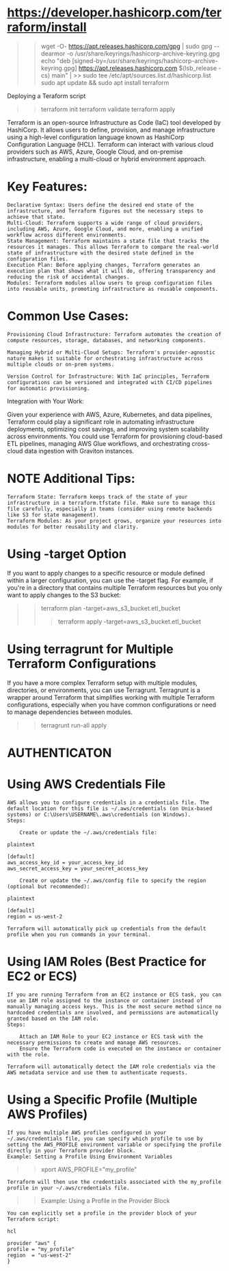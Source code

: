 # https://developer.hashicorp.com/terraform/install
>> wget -O- https://apt.releases.hashicorp.com/gpg | sudo gpg --dearmor -o /usr/share/keyrings/hashicorp-archive-keyring.gpg
>> echo "deb [signed-by=/usr/share/keyrings/hashicorp-archive-keyring.gpg] https://apt.releases.hashicorp.com $(lsb_release -cs) main" | >> sudo tee /etc/apt/sources.list.d/hashicorp.list
>> sudo apt update && sudo apt install terraform


Deploying a Teraform script
>> terraform init
>> terraform validate
>> terraform apply


Terraform is an open-source Infrastructure as Code (IaC) tool developed by HashiCorp. It allows users to define, provision, and manage infrastructure using a high-level configuration language known as HashiCorp Configuration Language (HCL). Terraform can interact with various cloud providers such as AWS, Azure, Google Cloud, and on-premise infrastructure, enabling a multi-cloud or hybrid environment approach.

# Key Features:

    Declarative Syntax: Users define the desired end state of the infrastructure, and Terraform figures out the necessary steps to achieve that state.
    Multi-Cloud: Terraform supports a wide range of cloud providers, including AWS, Azure, Google Cloud, and more, enabling a unified workflow across different environments.
    State Management: Terraform maintains a state file that tracks the resources it manages. This allows Terraform to compare the real-world state of infrastructure with the desired state defined in the configuration files.
    Execution Plan: Before applying changes, Terraform generates an execution plan that shows what it will do, offering transparency and reducing the risk of accidental changes.
    Modules: Terraform modules allow users to group configuration files into reusable units, promoting infrastructure as reusable components.

# Common Use Cases:

    Provisioning Cloud Infrastructure: Terraform automates the creation of compute resources, storage, databases, and networking components.

    Managing Hybrid or Multi-Cloud Setups: Terraform's provider-agnostic nature makes it suitable for orchestrating infrastructure across multiple clouds or on-prem systems.

    Version Control for Infrastructure: With IaC principles, Terraform configurations can be versioned and integrated with CI/CD pipelines for automatic provisioning.

Integration with Your Work:

Given your experience with AWS, Azure, Kubernetes, and data pipelines, Terraform could play a significant role in automating infrastructure deployments, optimizing cost savings, and improving system scalability across environments. You could use Terraform for provisioning cloud-based ETL pipelines, managing AWS Glue workflows, and orchestrating cross-cloud data ingestion with Graviton instances.


# NOTE Additional Tips:

    Terraform State: Terraform keeps track of the state of your infrastructure in a terraform.tfstate file. Make sure to manage this file carefully, especially in teams (consider using remote backends like S3 for state management).
    Terraform Modules: As your project grows, organize your resources into modules for better reusability and clarity.

# Using -target Option

If you want to apply changes to a specific resource or module defined within a larger configuration, you can use the -target flag. For example, if you're in a directory that contains multiple Terraform resources but you only want to apply changes to the S3 bucket:


>> terraform plan -target=aws_s3_bucket.etl_bucket
>>> terraform apply -target=aws_s3_bucket.etl_bucket

#  Using terragrunt for Multiple Terraform Configurations

If you have a more complex Terraform setup with multiple modules, directories, or environments, you can use Terragrunt. Terragrunt is a wrapper around Terraform that simplifies working with multiple Terraform configurations, especially when you have common configurations or need to manage dependencies between modules.

>> terragrunt run-all apply

# AUTHENTICATON

  # Using AWS Credentials File

    AWS allows you to configure credentials in a credentials file. The default location for this file is ~/.aws/credentials (on Unix-based systems) or C:\Users\USERNAME\.aws\credentials (on Windows).
    Steps:

        Create or update the ~/.aws/credentials file:

    plaintext

    [default]
    aws_access_key_id = your_access_key_id
    aws_secret_access_key = your_secret_access_key

        Create or update the ~/.aws/config file to specify the region (optional but recommended):

    plaintext

    [default]
    region = us-west-2

    Terraform will automatically pick up credentials from the default profile when you run commands in your terminal.

  # Using IAM Roles (Best Practice for EC2 or ECS)

    If you are running Terraform from an EC2 instance or ECS task, you can use an IAM role assigned to the instance or container instead of manually managing access keys. This is the most secure method since no hardcoded credentials are involved, and permissions are automatically granted based on the IAM role.
    Steps:

        Attach an IAM Role to your EC2 instance or ECS task with the necessary permissions to create and manage AWS resources.
        Ensure the Terraform code is executed on the instance or container with the role.

    Terraform will automatically detect the IAM role credentials via the AWS metadata service and use them to authenticate requests.

  # Using a Specific Profile (Multiple AWS Profiles)

    If you have multiple AWS profiles configured in your ~/.aws/credentials file, you can specify which profile to use by setting the AWS_PROFILE environment variable or specifying the profile directly in your Terraform provider block.
    Example: Setting a Profile Using Environment Variables

   >> xport AWS_PROFILE="my_profile"

    Terraform will then use the credentials associated with the my_profile profile in your ~/.aws/credentials file.
    
   >> Example: Using a Profile in the Provider Block

    You can explicitly set a profile in the provider block of your Terraform script:

    hcl

    provider "aws" {
    profile = "my_profile"
    region  = "us-west-2"
    }